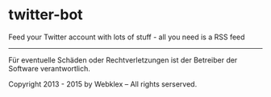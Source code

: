 twitter-bot
===========

Feed your Twitter account with lots of stuff - all you need is a RSS feed

_____________________________________________
Für eventuelle Schäden oder Rechtverletzungen ist der Betreiber der Software verantwortlich.

Copyright 2013 - 2015 by Webklex – All rights serserved.
